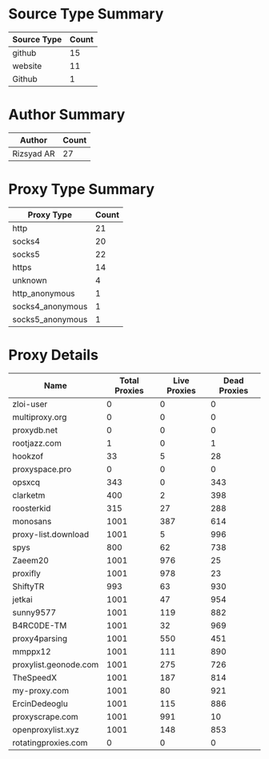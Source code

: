 # Source Type Summary

| Source Type | Count |
|-------------|-------|
| github | 15 |
| website | 11 |
| Github | 1 |


# Author Summary

| Author | Count |
|--------|-------|
| Rizsyad AR | 27 |


# Proxy Type Summary

| Proxy Type | Count |
|------------|-------|
| http | 21 |
| socks4 | 20 |
| socks5 | 22 |
| https | 14 |
| unknown | 4 |
| http_anonymous | 1 |
| socks4_anonymous | 1 |
| socks5_anonymous | 1 |


# Proxy Details

| Name | Total Proxies | Live Proxies | Dead Proxies |
|------|---------------|--------------|---------------|
| zloi-user | 0 | 0 | 0 |
| multiproxy.org | 0 | 0 | 0 |
| proxydb.net | 0 | 0 | 0 |
| rootjazz.com | 1 | 0 | 1 |
| hookzof | 33 | 5 | 28 |
| proxyspace.pro | 0 | 0 | 0 |
| opsxcq | 343 | 0 | 343 |
| clarketm | 400 | 2 | 398 |
| roosterkid | 315 | 27 | 288 |
| monosans | 1001 | 387 | 614 |
| proxy-list.download | 1001 | 5 | 996 |
| spys | 800 | 62 | 738 |
| Zaeem20 | 1001 | 976 | 25 |
| proxifly | 1001 | 978 | 23 |
| ShiftyTR | 993 | 63 | 930 |
| jetkai | 1001 | 47 | 954 |
| sunny9577 | 1001 | 119 | 882 |
| B4RC0DE-TM | 1001 | 32 | 969 |
| proxy4parsing | 1001 | 550 | 451 |
| mmppx12 | 1001 | 111 | 890 |
| proxylist.geonode.com | 1001 | 275 | 726 |
| TheSpeedX | 1001 | 187 | 814 |
| my-proxy.com | 1001 | 80 | 921 |
| ErcinDedeoglu | 1001 | 115 | 886 |
| proxyscrape.com | 1001 | 991 | 10 |
| openproxylist.xyz | 1001 | 148 | 853 |
| rotatingproxies.com | 0 | 0 | 0 |

